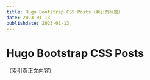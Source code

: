 ```yaml
---
title: Hugo Bootstrap CSS Posts（索引页标题）
date: 2023-01-13
publishdate: 2023-01-13
---
```


# Hugo Bootstrap CSS Posts
（索引页正文内容）
